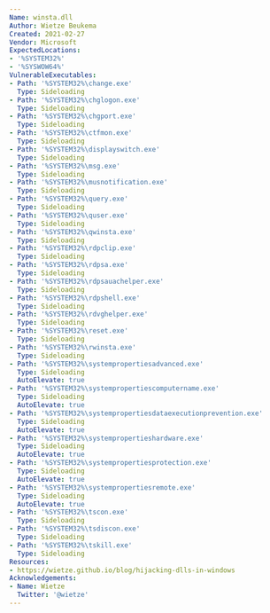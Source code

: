 ```yaml
---
Name: winsta.dll
Author: Wietze Beukema
Created: 2021-02-27
Vendor: Microsoft
ExpectedLocations:
- '%SYSTEM32%'
- '%SYSWOW64%'
VulnerableExecutables:
- Path: '%SYSTEM32%\change.exe'
  Type: Sideloading
- Path: '%SYSTEM32%\chglogon.exe'
  Type: Sideloading
- Path: '%SYSTEM32%\chgport.exe'
  Type: Sideloading
- Path: '%SYSTEM32%\ctfmon.exe'
  Type: Sideloading
- Path: '%SYSTEM32%\displayswitch.exe'
  Type: Sideloading
- Path: '%SYSTEM32%\msg.exe'
  Type: Sideloading
- Path: '%SYSTEM32%\musnotification.exe'
  Type: Sideloading
- Path: '%SYSTEM32%\query.exe'
  Type: Sideloading
- Path: '%SYSTEM32%\quser.exe'
  Type: Sideloading
- Path: '%SYSTEM32%\qwinsta.exe'
  Type: Sideloading
- Path: '%SYSTEM32%\rdpclip.exe'
  Type: Sideloading
- Path: '%SYSTEM32%\rdpsa.exe'
  Type: Sideloading
- Path: '%SYSTEM32%\rdpsauachelper.exe'
  Type: Sideloading
- Path: '%SYSTEM32%\rdpshell.exe'
  Type: Sideloading
- Path: '%SYSTEM32%\rdvghelper.exe'
  Type: Sideloading
- Path: '%SYSTEM32%\reset.exe'
  Type: Sideloading
- Path: '%SYSTEM32%\rwinsta.exe'
  Type: Sideloading
- Path: '%SYSTEM32%\systempropertiesadvanced.exe'
  Type: Sideloading
  AutoElevate: true
- Path: '%SYSTEM32%\systempropertiescomputername.exe'
  Type: Sideloading
  AutoElevate: true
- Path: '%SYSTEM32%\systempropertiesdataexecutionprevention.exe'
  Type: Sideloading
  AutoElevate: true
- Path: '%SYSTEM32%\systempropertieshardware.exe'
  Type: Sideloading
  AutoElevate: true
- Path: '%SYSTEM32%\systempropertiesprotection.exe'
  Type: Sideloading
  AutoElevate: true
- Path: '%SYSTEM32%\systempropertiesremote.exe'
  Type: Sideloading
  AutoElevate: true
- Path: '%SYSTEM32%\tscon.exe'
  Type: Sideloading
- Path: '%SYSTEM32%\tsdiscon.exe'
  Type: Sideloading
- Path: '%SYSTEM32%\tskill.exe'
  Type: Sideloading
Resources:
- https://wietze.github.io/blog/hijacking-dlls-in-windows
Acknowledgements:
- Name: Wietze
  Twitter: '@wietze'
---
```


